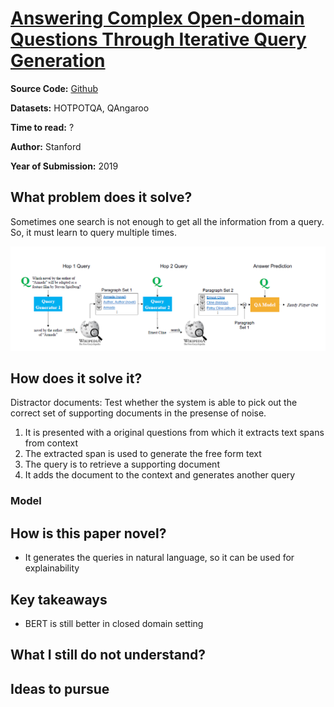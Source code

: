 # [Answering Complex Open-domain Questions Through Iterative Query Generation](https://arxiv.org/abs/1910.07000)

**Source Code:** [Github](https://github.com/qipeng/golden-retriever)

**Datasets:** HOTPOTQA, QAngaroo

**Time to read:** ?

**Author:** Stanford

**Year of Submission:** 2019

## What problem does it solve?

Sometimes one search is not enough to get all the information from a query.
So, it must learn to query multiple times.

![golden_hops](GoldEn_hops.png)

## How does it solve it?

Distractor documents: Test whether the system is able to pick out the correct
set of supporting documents in the presense of noise.

1. It is presented with a original questions from which it extracts text spans from context
2. The extracted span is used to generate the free form text
3. The query is to retrieve a supporting document
4. It adds the document to the context and generates another query

### Model

## How is this paper novel?

* It generates the queries in natural language, so it can be used for explainability

## Key takeaways

* BERT is still better in closed domain setting

## What I still do not understand?

## Ideas to pursue
